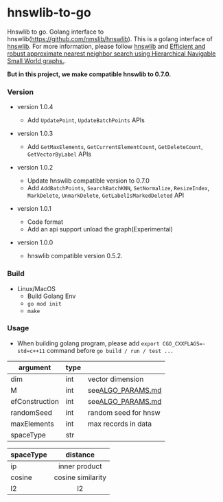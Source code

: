 # hnswlib-to-go
Hnswlib to go. Golang interface to hnswlib(https://github.com/nmslib/hnswlib). This is a golang interface of [hnswlib](https://github.com/nmslib/hnswlib). For more information, please follow [hnswlib](https://github.com/nmslib/hnswlib) and [Efficient and robust approximate nearest neighbor search using Hierarchical Navigable Small World graphs.](https://arxiv.org/abs/1603.09320).

**But in this project, we make compatible hnswlib to 0.7.0.**


### Version

* version 1.0.4
  * Add `UpdatePoint`, `UpdateBatchPoints` APIs

* version 1.0.3
  * Add `GetMaxElements`, `GetCurrentElementCount`, `GetDeleteCount`, `GetVectorByLabel` APIs

* version 1.0.2
  * Update hnswlib compatible version to 0.7.0
  * Add `AddBatchPoints`, `SearchBatchKNN`, `SetNormalize`, `ResizeIndex`, `MarkDelete`, `UnmarkDelete`, `GetLabelIsMarkedDeleted` API

* version 1.0.1
  * Code format
  * Add an api support unload the graph(Experimental)

* version 1.0.0
  * hnswlib compatible version 0.5.2.


### Build

* Linux/MacOS
  * Build Golang Env
  * `go mod init`
  * `make`

### Usage

* When building golang program, please add `export CGO_CXXFLAGS=-std=c++11` command before `go build / run / test ...`

| argument       | type | |
| -------------- | ---- | ----- |
| dim            | int  | vector dimension |
| M              | int  | see[ALGO_PARAMS.md](https://github.com/nmslib/hnswlib/blob/master/ALGO_PARAMS.md) |
| efConstruction | int  | see[ALGO_PARAMS.md](https://github.com/nmslib/hnswlib/blob/master/ALGO_PARAMS.md) |
| randomSeed     | int  | random seed for hnsw |
| maxElements    | int  | max records in data |
| spaceType      | str  | |

| spaceType | distance          |
| --------- |:-----------------:|
| ip        | inner product     |
| cosine    | cosine similarity |
| l2        | l2                |
